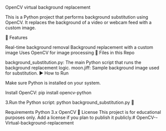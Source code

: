OpenCV virtual background replacement

This is a Python project that performs background substitution using OpenCV. It replaces the background of a video or webcam feed with a custom image.

🔧 Features

Real-time background removal
Background replacement with a custom image
Uses OpenCV for image processing
📁 Files in this Repo

background_substitution.py: The main Python script that runs the background replacement logic.
moon.jiff: Sample background image used for substitution.
▶️ How to Run

Make sure Python is installed on your system.

Install OpenCV:
pip install opencv-python

3.Run the Python script: python background_substitution.py 🧠 

Requirements Python 3.x OpenCV 📜 License This project is for educational purposes only. Add a license if you plan to publish it publicly.# OpenCV--Virtual-background-replacement
